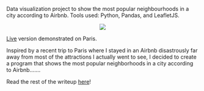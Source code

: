 Data visualization project to show the most popular neighbourhoods in a city according to Airbnb. Tools used: Python, Pandas, and LeafletJS.

<p align="center"> <img src="https://media.giphy.com/media/1xONnc1I6Bu96uyrdk/giphy.gif"> </p>

[Live](https://tiwaab.github.io/airbnb-neighbourhoods/) version demonstrated on Paris.

Inspired by a recent trip to Paris where I stayed in an Airbnb disastrously far away from most of the attractions I actually went to see, I decided to create a program that shows the most popular neighborhoods in a city according to Airbnb.......

Read the rest of the writeup [here](https://medium.com/the-great-imposter/how-i-ruined-my-vacation-by-not-using-python-data-77a92f2da8de)!
